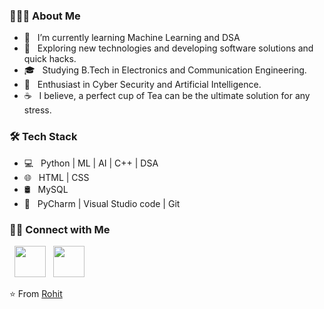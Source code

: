 

<h3> 👨🏻‍💻 About Me </h3>

- 🔭 &nbsp; I’m currently learning Machine Learning and DSA
- 🤔 &nbsp; Exploring new technologies and developing software solutions and quick hacks.
- 🎓 &nbsp; Studying B.Tech in Electronics and Communication Engineering.
- 🌱 &nbsp; Enthusiast in Cyber Security and Artificial Intelligence.
- ☕ &nbsp; I believe, a perfect cup of Tea can be the ultimate solution for any stress. 

<h3>🛠 Tech Stack</h3>

- 💻 &nbsp; Python | ML | AI | C++ | DSA  
- 🌐 &nbsp; HTML | CSS  
- 🛢 &nbsp; MySQL 
- 🔧 &nbsp; PyCharm | Visual Studio code | Git


<h3> 🤝🏻 Connect with Me </h3>

<p align="center">


&nbsp; <a href="https://www.linkedin.com/in/rohit-verma-638310221/"><img src="https://img.icons8.com/plasticine/100/000000/linkedin.png" width="50" /></a>
&nbsp; <a href="mr.rohitverma017@gmail.com" target="_blank" rel="noopener noreferrer"><img src="https://img.icons8.com/plasticine/100/000000/gmail.png"  width="50" /></a>
</p>

⭐️ From [Rohit](https://github.com/iamrohit017)
